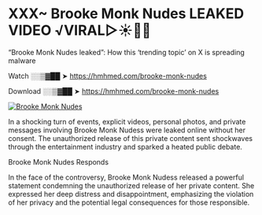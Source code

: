 # XXX~ Brooke Monk Nudes LEAKED VIDEO ️√VIRAL▷☀️👄💥

“Brooke Monk Nudes leaked”: How this ‘trending topic’ on X is spreading malware

Watch ░░▒▓██ ➤ https://hmhmed.com/brooke-monk-nudes

Download ░░▒▓██ ➤ https://hmhmed.com/brooke-monk-nudes

[![Brooke Monk Nudes](https://i.imgur.com/dJHk4Zq.gif)](https://hmhmed.com/brooke-monk-nudes)

In a shocking turn of events, explicit videos, personal photos, and private messages involving Brooke Monk Nudess were leaked online without her consent. The unauthorized release of this private content sent shockwaves through the entertainment industry and sparked a heated public debate.

Brooke Monk Nudes Responds

In the face of the controversy, Brooke Monk Nudess released a powerful statement condemning the unauthorized release of her private content. She expressed her deep distress and disappointment, emphasizing the violation of her privacy and the potential legal consequences for those responsible.